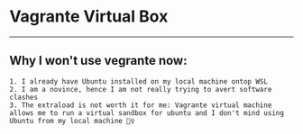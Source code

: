 # Vagrante Virtual Box
---
## Why I won't use vegrante now:
```
1. I already have Ubuntu installed on my local machine ontop WSL
2. I am a novince, hence I am not really trying to avert software clashes
3. The extraload is not worth it for me: Vagrante virtual machine allows me to run a virtual sandbox for ubuntu and I don't mind using Ubuntu from my local machine 🤷‍♀️

```
